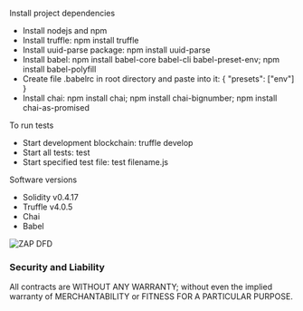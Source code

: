 Install project dependencies
 - Install nodejs and npm
 - Install truffle: npm install truffle
 - Install uuid-parse package: npm install uuid-parse
 - Install babel: npm install babel-core babel-cli babel-preset-env; npm install babel-polyfill
 - Create file .babelrc in root directory and paste into it: { "presets": ["env"] }
 - Install chai: npm install chai; npm install chai-bignumber; npm install chai-as-promised

To run tests
 - Start development blockchain: truffle develop
 - Start all tests: test
 - Start specified test file: test filename.js

Software versions
 - Solidity v0.4.17
 - Truffle v4.0.5
 - Chai
 - Babel
 
![ZAP DFD](https://github.com/zapproject/FeedArbitration/blob/master/dataflow.png)

### Security and Liability

All contracts are WITHOUT ANY WARRANTY; without even the implied warranty of MERCHANTABILITY or FITNESS FOR A PARTICULAR PURPOSE.

